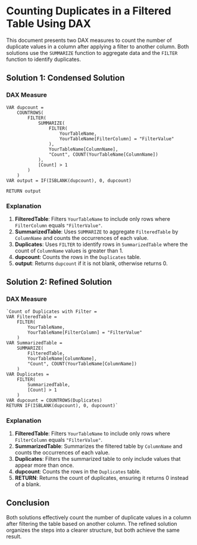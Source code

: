 # Counting Duplicates in a Filtered Table Using DAX

This document presents two DAX measures to count the number of duplicate values in a column after applying a filter to another column. Both solutions use the `SUMMARIZE` function to aggregate data and the `FILTER` function to identify duplicates.

## Solution 1: Condensed Solution

### DAX Measure

```DAX
VAR dupcount =
    COUNTROWS(
        FILTER(
            SUMMARIZE(
                FILTER(
                    YourTableName,
                    YourTableName[FilterColumn] = "FilterValue"
                ),
                YourTableName[ColumnName],
                "Count", COUNT(YourTableName[ColumnName])
            ),
            [Count] > 1
        )
    )
VAR output = IF(ISBLANK(dupcount), 0, dupcount)

RETURN output
```

### Explanation

1.  **FilteredTable**: Filters `YourTableName` to include only rows where `FilterColumn` equals `"FilterValue"`.
2.  **SummarizedTable**: Uses `SUMMARIZE` to aggregate `FilteredTable` by `ColumnName` and counts the occurrences of each value.
3.  **Duplicates**: Uses `FILTER` to identify rows in `SummarizedTable` where the count of `ColumnName` values is greater than 1.
4.  **dupcount**: Counts the rows in the `Duplicates` table.
5.  **output**: Returns `dupcount` if it is not blank, otherwise returns 0.

## Solution 2: Refined Solution

### DAX Measure

```DAX
`Count of Duplicates with Filter = 
VAR FilteredTable =
    FILTER(
        YourTableName,
        YourTableName[FilterColumn] = "FilterValue"
    )
VAR SummarizedTable =
    SUMMARIZE(
        FilteredTable,
        YourTableName[ColumnName],
        "Count", COUNT(YourTableName[ColumnName])
    )
VAR Duplicates =
    FILTER(
        SummarizedTable,
        [Count] > 1
    )
VAR dupcount = COUNTROWS(Duplicates)
RETURN IF(ISBLANK(dupcount), 0, dupcount)` 
```
### Explanation

1.  **FilteredTable**: Filters `YourTableName` to include only rows where `FilterColumn` equals `"FilterValue"`.
2.  **SummarizedTable**: Summarizes the filtered table by `ColumnName` and counts the occurrences of each value.
3.  **Duplicates**: Filters the summarized table to only include values that appear more than once.
4.  **dupcount**: Counts the rows in the `Duplicates` table.
5.  **RETURN**: Returns the count of duplicates, ensuring it returns 0 instead of a blank.

## Conclusion

Both solutions effectively count the number of duplicate values in a column after filtering the table based on another column. The refined solution organizes the steps into a clearer structure, but both achieve the same result.
